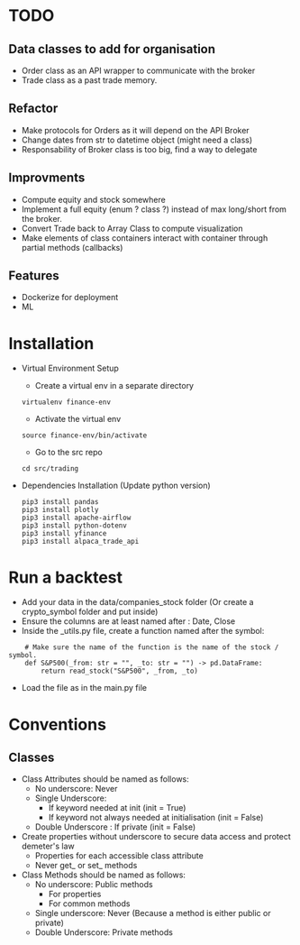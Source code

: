 # TODO

## Data classes to add for organisation
- Order class as an API wrapper to communicate with the broker
- Trade class as a past trade memory.

## Refactor
- Make protocols for Orders as it will depend on the API Broker
- Change dates from str to datetime object (might need a class)
- Responsability of Broker class is too big, find a way to delegate

## Improvments
- Compute equity and stock somewhere
- Implement a full equity (enum ? class ?) instead of max long/short from the broker.
- Convert Trade back to Array Class to compute visualization
- Make elements of class containers interact with container through partial methods (callbacks)

## Features
- Dockerize for deployment
- ML

# Installation
- Virtual Environment Setup
    - Create a virtual env in a separate directory
    ```
    virtualenv finance-env
    ```

    - Activate the virtual env
    ```
    source finance-env/bin/activate
    ```

    - Go to the src repo
    ```
    cd src/trading
    ```
    
- Dependencies Installation (Update python version)
    ```
    pip3 install pandas
    pip3 install plotly
    pip3 install apache-airflow
    pip3 install python-dotenv
    pip3 install yfinance
    pip3 install alpaca_trade_api
    ```

# Run a backtest
- Add your data in the data/companies_stock folder (Or create a crypto_symbol folder and put inside)
- Ensure the columns are at least named after : Date, Close
- Inside the _utils.py file, create a function named after the symbol:
```
    # Make sure the name of the function is the name of the stock / symbol.
    def S&P500(_from: str = "", _to: str = "") -> pd.DataFrame:
        return read_stock("S&P500", _from, _to)
```
- Load the file as in the main.py file

# Conventions

## Classes

- Class Attributes should be named as follows:
    - No underscore: Never
    - Single Underscore:
        - If keyword needed at init (init = True)
        - If keyword not always needed at initialisation (init = False)
    - Double Underscore : If private (init = False)
- Create properties without underscore to secure data access and protect demeter's law
    - Properties for each accessible class attribute
    - Never get_ or set_ methods
- Class Methods should be named as follows:
    - No underscore: Public methods
        - For properties
        - For common methods
    - Single underscore: Never (Because a method is either public or private)
    - Double Underscore: Private methods